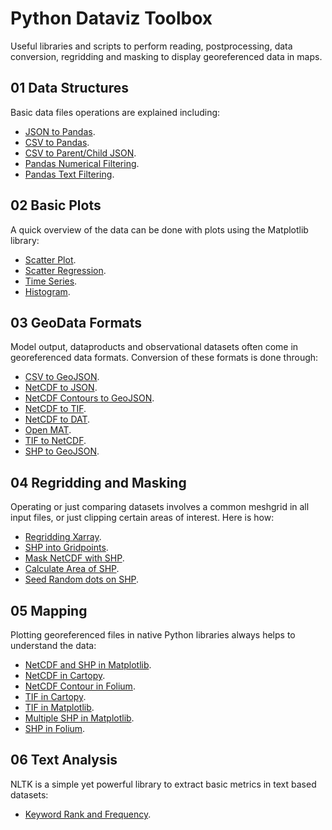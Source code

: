 # Python Dataviz Toolbox

Useful libraries and scripts to perform reading, postprocessing, data conversion, regridding and masking to display georeferenced data in maps. 

## 01 Data Structures
Basic data files operations are explained including: 
* [JSON to Pandas]( 
Notebooks/01-Data_Structures/00_JSON_to_PANDAS.ipynb). 
* [CSV to Pandas]( 
Notebooks/01-Data_Structures/01-CSV_to_PANDAS.ipynb). 
* [CSV to Parent/Child JSON]( 
Notebooks/01-Data_Structures/02-CSV_to_ParentChild_JSON.ipynb). 
* [Pandas Numerical Filtering]( 
Notebooks/01-Data_Structures/03-Pandas_Numerical_Filtering_Cleaning.ipynb). 
* [Pandas Text Filtering]( 
Notebooks/01-Data_Structures/04-Pandas_Text_Filtering_Cleaning.ipynb). 

## 02 Basic Plots
A quick overview of the data can be done with plots using the Matplotlib library:
* [Scatter Plot]( 
Notebooks/02-Basic_Plots/00-Scatter_Plot.ipynb). 
* [Scatter Regression]( 
Notebooks/02-Basic_Plots/01-Scatter_Regression.ipynb). 
* [Time Series]( 
Notebooks/02-Basic_Plots/02-Time_Series.ipynb). 
* [Histogram]( 
Notebooks/02-Basic_Plots/03-Histogram.ipynb). 

## 03 GeoData Formats
Model output, dataproducts and observational datasets often come in georeferenced data formats. Conversion of these formats is done through:  
* [CSV to GeoJSON]( 
Notebooks/03-GeoData_Formats/00-Convert_CSV_to_GeoJSON.ipynb). 
* [NetCDF to JSON]( 
Notebooks/03-GeoData_Formats/01-Convert_NetCDF_to_JSON.ipynb). 
* [NetCDF Contours to GeoJSON]( 
Notebooks/03-GeoData_Formats/02-Convert_NetCDF_Contours_to_GeoJSON.ipynb). 
* [NetCDF to TIF]( 
Notebooks/03-GeoData_Formats/03-Convert_NetCDF_to_TIFF.ipynb). 
* [NetCDF to DAT]( 
Notebooks/03-GeoData_Formats/04-Convert_NetCDF_to_DAT.ipynb). 
* [Open MAT]( 
Notebooks/03-GeoData_Formats/05-Open_MAT_file_format.ipynb). 
* [TIF to NetCDF]( 
Notebooks/03-GeoData_Formats/06-Convert_TIF_to_NetCDF.ipynb). 
* [SHP to GeoJSON]( 
Notebooks/03-GeoData_Formats/07-Convert_SHP_to_GeoJSON.ipynb). 

## 04 Regridding and Masking
Operating or just comparing datasets involves a common meshgrid in all input files, or just clipping certain areas of interest. Here is how: 
* [Regridding Xarray]( 
Notebooks/04-GeoData_Regridding_and_Masking/00-Regridding_Xarray.ipynb).
* [SHP into Gridpoints]( 
Notebooks/04-GeoData_Regridding_and_Masking/01-Convert_SHP_into_Discrete_Gridpoints.ipynb).
* [Mask NetCDF with SHP]( 
Notebooks/04-GeoData_Regridding_and_Masking/02-Mask_NetCDF_with_SHP.ipynb).
* [Calculate Area of SHP]( 
Notebooks/04-GeoData_Regridding_and_Masking/03-Calculate_Area_from_SHP.ipynb).
* [Seed Random dots on SHP]( 
Notebooks/04-GeoData_Regridding_and_Masking/04-Seed_Random_Dots_on_SHP.ipynb).

## 05 Mapping
Plotting georeferenced files in native Python libraries always helps to understand the data: 
* [NetCDF and SHP in Matplotlib]( 
Notebooks/05-Mapping/01-Plot_NetCDF_in_Matplotlib_plus_SHP.ipynb).
* [NetCDF in Cartopy]( 
Notebooks/05-Mapping/02-Plot_NetCDF_in_Cartopy.ipynb).
* [NetCDF Contour in Folium]( 
Notebooks/05-Mapping/03-Plot_NetCDF_Contour_in_Folium.ipynb).
* [TIF in Cartopy]( 
Notebooks/05-Mapping/04-Plot_TIF_in_Cartopy.ipynb).
* [TIF in Matplotlib]( 
Notebooks/05-Mapping/05-Plot_TIF_in_Matplotlib.ipynb).
* [Multiple SHP in Matplotlib]( 
Notebooks/05-Mapping/06-Plot_Multiple_SHP_in_Matplotlib.ipynb).
* [SHP in Folium]( 
Notebooks/05-Mapping/07-Plot_SHP_in_Folium.ipynb).

## 06 Text Analysis
NLTK is a simple yet powerful library to extract basic metrics in text based datasets: 
* [Keyword Rank and Frequency]( 
Notebooks/06-Text_Analysis/00-Word_Frequency_in_JSON.ipynb).
